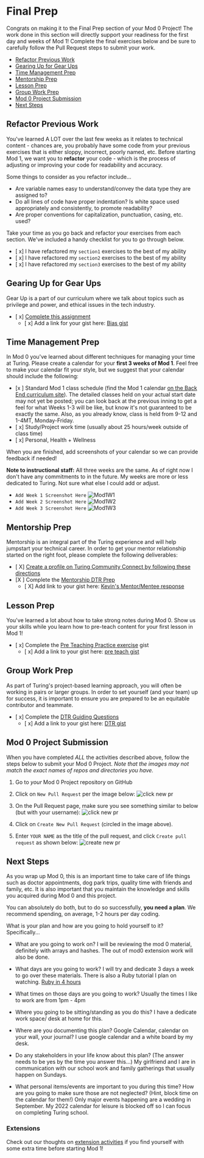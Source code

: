 # Final Prep

Congrats on making it to the Final Prep section of your Mod 0 Project! The work done in this section will directly support your readiness for the first day and weeks of Mod 1! Complete the final exercises below and be sure to carefully follow the Pull Request steps to submit your work.

- [Refactor Previous Work](#refactor-previous-work)
- [Gearing Up for Gear Ups](#gearing-up-for-gear-ups)
- [Time Management Prep](#time-management-prep)
- [Mentorship Prep](#mentorship-prep)
- [Lesson Prep](#lesson-prep)
- [Group Work Prep](#group-work-prep)
- [Mod 0 Project Submission](#mod-0-project-submission)
- [Next Steps](#next-steps)

## Refactor Previous Work

You've learned A LOT over the last few weeks as it relates to technical content - chances are, you probably have some code from your previous exercises that is either sloppy, incorrect, poorly named, etc. Before starting Mod 1, we want you to **refactor** your code - which is the process of adjusting or improving your code for readability and accuracy.

Some things to consider as you refactor include...

- Are variable names easy to understand/convey the data type they are assigned to?
- Do all lines of code have proper indentation? Is white space used appropriately and consistently, to promote readability?
- Are proper conventions for capitalization, punctuation, casing, etc. used?

Take your time as you go back and refactor your exercises from each section. We've included a handy checklist for you to go through below.

- [ x] I have refactored my `section1` exercises to the best of my ability
- [ x] I have refactored my `section2` exercises to the best of my ability
- [ x] I have refactored my `section3` exercises to the best of my ability

## Gearing Up for Gear Ups

Gear Up is a part of our curriculum where we talk about topics such as privilege and power, and ethical issues in the tech industry.

- [ x] [Complete this assignment](https://github.com/turingschool/gear-up/blob/main/m0/Intro.To.GearUp.md)
  - [ x] Add a link for your gist here:
<a href="https://gist.github.com/KevinT001/f4c99a56fb211c17405b5aba7880915f">Bias gist</a>

## Time Management Prep

In Mod 0 you've learned about different techniques for managing your time at Turing. Please create a calendar for your **first 3 weeks of Mod 1**. Feel free to make your calendar fit your style, but we suggest that your calendar should include the following:

- [x ] Standard Mod 1 class schedule (find the Mod 1 calendar [on the Back End curriculum site](https://backend.turing.edu/)). The detailed classes held on your actual start date may not yet be posted; you can look back at the previous inning to get a feel for what Weeks 1-3 will be like, but know it's not guaranteed to be exactly the same. Also, as you already know, class is held from 9-12 and 1-4MT, Monday-Friday.
- [ x] Study/Project work time (usually about 25 hours/week outside of class time)
- [ x] Personal, Health + Wellness

When you are finished, add screenshots of your calendar so we can provide feedback if needed!

**Note to instructional staff:**
All three weeks are the same. As of right now I don't have any commitments to
in the future. My weeks are more or less dedicated to Turing. Not sure what else I could add or adjust.
- `Add Week 1 Screenshot Here`
![Mod1W1](https://user-images.githubusercontent.com/36166420/160914609-22b66055-af9a-4ba6-a292-25f42e4c0b61.png)
- `Add Week 2 Screenshot Here`
![Mod1W2](https://user-images.githubusercontent.com/36166420/160914716-f4ceabdf-8390-4a1b-a236-e5686dcb9efe.png)
- `Add Week 3 Screenshot Here`
![Mod1W3](https://user-images.githubusercontent.com/36166420/160914797-6e805929-ac4d-4e65-9278-d1f4811c6cc2.png)

## Mentorship Prep

Mentorship is an integral part of the Turing experience and will help jumpstart your technical career. In order to get your mentor relationship started on the right foot, please complete the following deliverables:

- [ X] [Create a profile on Turing Community Connect by following these directions](https://docs.google.com/document/d/1vpyKGu92l1HGkJzULNcyyE72946f4QO1DhQgIz3v1E0/edit?usp=sharing)
- [X ] Complete the [Mentorship DTR Prep](https://gist.github.com/ericweissman/51965bdcbf42970d43d817818bfaef3c)
  - [ X] Add link to your gist here:
[Kevin's Mentor/Mentee response](https://gist.github.com/KevinT001/91c6c3513d741e0c325eea4ab0e844db)
## Lesson Prep

You've learned a lot about how to take strong notes during Mod 0. Show us your skills while you learn how to pre-teach content for your first lesson in Mod 1!

- [ x] Complete the [Pre Teaching Practice exercise](https://gist.github.com/ericweissman/0036e8fe272c02bd6d4bb14f42fd2f79) gist
  - [ x] Add a link to your gist here:
  [pre teach gist](https://gist.github.com/KevinT001/eb715fd5d2bbd4cc9b2eea64d194a81e)

## Group Work Prep

As part of Turing's project-based learning approach, you will often be working in pairs or larger groups. In order to set yourself (and your team) up for success, it is important to ensure you are prepared to be an equitable contributor and teammate.

- [ x] Complete the [DTR Guiding Questions](https://gist.github.com/ericweissman/c56f3a98cdce761808c21d498a52f5c6)
  - [ x] Add a link to your gist here:
[DTR gist](https://gist.github.com/KevinT001/279ff0e05dcbbbe669508b243f9bd9e6)
## Mod 0 Project Submission

When you have completed *ALL* the activities described above, follow the steps below to submit your Mod 0 Project. _Note that the images may not match the exact names of repos and directories you have._

1. Go to *your* Mod 0 Project repository on GitHub
2. Click on `New Pull Request` per the image below:
  ![click new pr](/images/be_s1.png)

3. On the Pull Request page, make sure you see something similar to below (but with your username):
  ![click new pr](/images/be_s2.png)

4. Click on `Create New Pull Request` (circled in the image above).
5. Enter `YOUR NAME` as the title of the pull request, and click `Create pull request` as shown below:
  ![create new pr](/images/be_s3.png)

## Next Steps

As you wrap up Mod 0, this is an important time to take care of life things such as doctor appointments, dog park trips, quality time with friends and family, etc. It is also important that you maintain the knowledge and skills you acquired during Mod 0 and this project.

You can absolutely do both, but to do so successfully, **you need a plan**. We recommend spending, on average, 1-2 hours per day coding.

What is your plan and how are you going to hold yourself to it? Specifically...

- What are you going to work on?
I will be reviewing the mod 0 material, definitely with arrays and hashes. The out of mod0 extension work will also be done.

- What days are you going to work?
I will try and dedicate 3 days a week to go over these materials. There is also a Ruby tutorial I plan on watching.
[Ruby in 4 hours](https://www.youtube.com/watch?v=t_ispmWmdjY)

- What times on those days are you going to work?
Usually the times I like to work are from 1pm - 4pm

- Where you going to be sitting/standing as you do this?
I have a dedicate work space/ desk at home for this.

- Where are you documenting this plan? Google Calendar, calendar on your wall, your journal?
I use google calendar and a white board by my desk.

- Do any stakeholders in your life know about this plan? (The answer needs to be yes by the time you answer this...)
My girlfriend and I are in communication with our school work and family gatherings that usually happen on Sundays.

- What personal items/events are important to you during this time? How are you going to make sure those are not neglected? (Hint, block time on the calendar for them!)
Only major events happening are a wedding in September. My 2022 calendar for leisure is blocked off so I can focus on completing Turing school.

### Extensions

Check out our thoughts on [extension activities](https://mod0.turing.edu/project/extensions) if you find yourself with some extra time before starting Mod 1!
